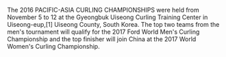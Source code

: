 The 2016 PACIFIC-ASIA CURLING CHAMPIONSHIPS were held from November 5 to 12 at the Gyeongbuk Uiseong Curling Training Center in Uiseong-eup,[1] Uiseong County, South Korea. The top two teams from the men's tournament will qualify for the 2017 Ford World Men's Curling Championship and the top finisher will join China at the 2017 World Women's Curling Championship.

